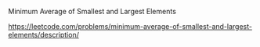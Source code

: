 Minimum Average of Smallest and Largest Elements

https://leetcode.com/problems/minimum-average-of-smallest-and-largest-elements/description/
